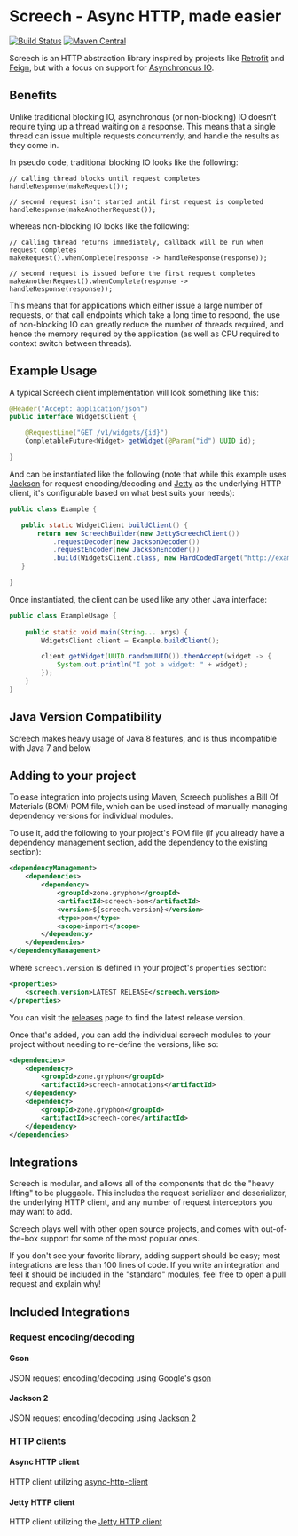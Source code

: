 # Screech - Async HTTP, made easier 

[![Build Status](https://semaphoreci.com/api/v1/gryphon-zone/screech/branches/master/badge.svg)](https://semaphoreci.com/gryphon-zone/screech)
[![Maven Central](https://maven-badges.herokuapp.com/maven-central/zone.gryphon/screech-core/badge.png)](https://search.maven.org/artifact/zone.gryphon/screech-core/)

Screech is an HTTP abstraction library inspired by projects like 
[Retrofit](https://square.github.io/retrofit/) and [Feign](https://github.com/OpenFeign/feign), but with a focus
on support for [Asynchronous IO](https://en.wikipedia.org/wiki/Asynchronous_I/O).

## Benefits
Unlike traditional blocking IO, asynchronous (or non-blocking) IO doesn't require tying up a thread waiting on a response.
This means that a single thread can issue multiple requests concurrently, and handle the results as they come in.

In pseudo code, traditional blocking IO looks like the following:
```
// calling thread blocks until request completes
handleResponse(makeRequest());

// second request isn't started until first request is completed
handleResponse(makeAnotherRequest());
```

whereas non-blocking IO looks like the following:
```
// calling thread returns immediately, callback will be run when request completes 
makeRequest().whenComplete(response -> handleResponse(response));

// second request is issued before the first request completes
makeAnotherRequest().whenComplete(response -> handleResponse(response));
```

This means that for applications which either issue a large number of requests, or that call endpoints which take a long
time to respond, the use of non-blocking IO can greatly reduce the number of threads required, and hence the memory
required by the application (as well as CPU required to context switch between threads).

## Example Usage

A typical Screech client implementation will look something like this:

```java
@Header("Accept: application/json")
public interface WidgetsClient {

    @RequestLine("GET /v1/widgets/{id}")
    CompletableFuture<Widget> getWidget(@Param("id") UUID id);

}
```

And can be instantiated like the following 
(note that while this example uses [Jackson](https://github.com/FasterXML/jackson-core) for request encoding/decoding
and [Jetty](https://www.eclipse.org/jetty/) as the underlying HTTP client, it's configurable based on what best suits your needs):
 
 ```java
public class Example {

    public static WidgetClient buildClient() {
        return new ScreechBuilder(new JettyScreechClient())
            .requestDecoder(new JacksonDecoder())
            .requestEncoder(new JacksonEncoder())
            .build(WidgetsClient.class, new HardCodedTarget("http://example.com"));
    }

}
 ```
 
Once instantiated, the client can be used like any other Java interface:

```java
public class ExampleUsage {
    
    public static void main(String... args) {
        WdigetsClient client = Example.buildClient();

        client.getWidget(UUID.randomUUID()).thenAccept(widget -> {
            System.out.println("I got a widget: " + widget);
        });
    }
}
```

## Java Version Compatibility

Screech makes heavy usage of Java 8 features, and is thus incompatible with Java 7 and below

## Adding to your project

To ease integration into projects using Maven, Screech publishes a Bill Of Materials (BOM) POM file, which can be used instead of manually managing dependency versions for individual modules.

To use it, add the following to your project's POM file (if you already have a dependency management section, add the dependency to the existing section):
```xml
<dependencyManagement>
    <dependencies>
        <dependency>
            <groupId>zone.gryphon</groupId>
            <artifactId>screech-bom</artifactId>
            <version>${screech.version}</version>
            <type>pom</type>
            <scope>import</scope>
        </dependency>
    </dependencies>
</dependencyManagement>
``` 
where `screech.version` is defined in your project's `properties` section:
```xml
<properties>
    <screech.version>LATEST RELEASE</screech.version>
</properties>
```
You can visit the [releases](https://github.com/gryphon-zone/screech/releases) page to find the latest release version.

Once that's added, you can add the individual screech modules to your project without needing to re-define the versions, like so:
```xml
<dependencies>
    <dependency>
        <groupId>zone.gryphon</groupId>
        <artifactId>screech-annotations</artifactId>
    </dependency>
    <dependency>
        <groupId>zone.gryphon</groupId>
        <artifactId>screech-core</artifactId>
    </dependency>
</dependencies>
```

## Integrations 

Screech is modular, and allows all of the components that do the "heavy lifting" to be pluggable.
This includes the request serializer and deserializer, the underlying HTTP client, and any number of request interceptors you may want to add.

Screech plays well with other open source projects, and comes with out-of-the-box support for some of the most popular ones.

If you don't see your favorite library, adding support should be easy; most integrations are less than 100 lines of code.
If you write an integration and feel it should be included in the "standard" modules, feel free to open a pull request and explain why!

## Included Integrations

### Request encoding/decoding

#### Gson

JSON request encoding/decoding using Google's [gson](https://github.com/google/gson)

#### Jackson 2

JSON request encoding/decoding using [Jackson 2](https://github.com/FasterXML/jackson)

### HTTP clients

#### Async HTTP client

HTTP client utilizing [async-http-client](https://github.com/AsyncHttpClient/async-http-client)

#### Jetty HTTP client

HTTP client utilizing the [Jetty HTTP client](https://www.eclipse.org/jetty/documentation/9.4.x/http-client.html)

